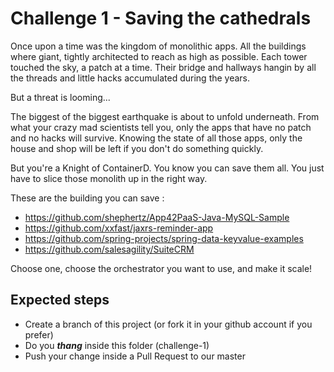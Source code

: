 # Challenge 1 - Saving the cathedrals

Once upon a time was the kingdom of monolithic apps.
All the buildings where giant, tightly architected to reach as high as possible. 
Each tower touched the sky, a patch at a time. Their bridge and hallways hangin by all the threads and little hacks
accumulated during the years.

But a threat is looming...

The biggest of the biggest earthquake is about to unfold underneath.
From what your crazy mad scientists tell you, only the apps that have no patch and no hacks will survive.
Knowing the state of all those apps, only the house and shop will be left if you don't do something quickly.

But you're a Knight of ContainerD. You know you can save them all.
You just have to slice those monolith up in the right way.


These are the building you can save :
- https://github.com/shephertz/App42PaaS-Java-MySQL-Sample
- https://github.com/xxfast/jaxrs-reminder-app
- https://github.com/spring-projects/spring-data-keyvalue-examples
- https://github.com/salesagility/SuiteCRM

Choose one, choose the orchestrator you want to use, and make it scale!

## Expected steps
+ Create a branch of this project (or fork it in your github account if you prefer)
+ Do you **_thang_** inside this folder (challenge-1)
+ Push your change inside a Pull Request to our master